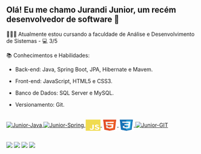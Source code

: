 ## Olá! Eu me chamo Jurandi Junior, um recém desenvolvedor de software 👋
👨🏼‍🎓 Atualmente estou cursando a faculdade de Análise e Desenvolvimento de Sistemas - 💻 3/5

📚 Conhecimentos e Habilidades: 

- Back-end: Java, Spring Boot, JPA, Hibernate e Mavem.

- Front-end: JavaScript, HTML5 e CSS3.

- Banco de Dados: SQL Server e MySQL. 

- Versionamento: Git.

<div style="display: inline_block"><br>
   <a href="https://github.com/jurandi1/curso-java-alura"> <img align="center" alt="Junior-Java" height="36" width="40" src="https://cdn.jsdelivr.net/gh/devicons/devicon/icons/java/java-original.svg"> </a>
   <a href="https://github.com/jurandi1/curso-java-alura"> <img align="center" alt="Junior-Spring" height="36" width="40" src="https://cdn.jsdelivr.net/gh/devicons/devicon/icons/spring/spring-original-wordmark.svg"> </a>
   <a href="https://github.com/jurandi1/Curso-JS"> <img align="center" alt="Junior-Js" height="30" width="40" src="https://raw.githubusercontent.com/devicons/devicon/master/icons/javascript/javascript-plain.svg" </a>
   <a href="https://github.com/jurandi1/barbearia_alura"> <img align="center" alt="Junior-HTML" height="30" width="40" src="https://raw.githubusercontent.com/devicons/devicon/master/icons/html5/html5-original.svg">
   <a href="https://github.com/jurandi1/barbearia_alura"> <img align="center" alt="Junior-CSS" height="30" width="40" src="https://raw.githubusercontent.com/devicons/devicon/master/icons/css3/css3-original.svg">
   <a href="https://github.com/jurandi1/barbearia_alura"> <img align="center" alt="Junior-GIT" height="30" width="40" src="https://cdn.jsdelivr.net/gh/devicons/devicon/icons/git/git-original.svg"> </a>
    </div>


##

<div> 
  <a href="https://www.linkedin.com/in/jjunior20/" target="_blank"><img src="https://img.shields.io/badge/-LinkedIn-%230077B5?style=for-the-badge&logo=linkedin&logoColor=white" target="_blank"></a> 
  <a href = "mailto:jurandijr20@gmail.com"><img src="https://img.shields.io/badge/-Gmail-%23333?style=for-the-badge&logo=gmail&logoColor=white" target="_blank"></a>
  <a href="https://www.instagram.com/_jurandi_jr/" target="_blank"><img src="https://img.shields.io/badge/-Instagram-%23E4405F?style=for-the-badge&logo=instagram&logoColor=white" target="_blank"></a>
 <a href="https://discord.com/channels/1001259703239704638/1001259703239704641" target="_blank"><img src="https://img.shields.io/badge/Discord-7289DA?style=for-the-badge&logo=discord&logoColor=white" target="_blank"></a> 
</div>
